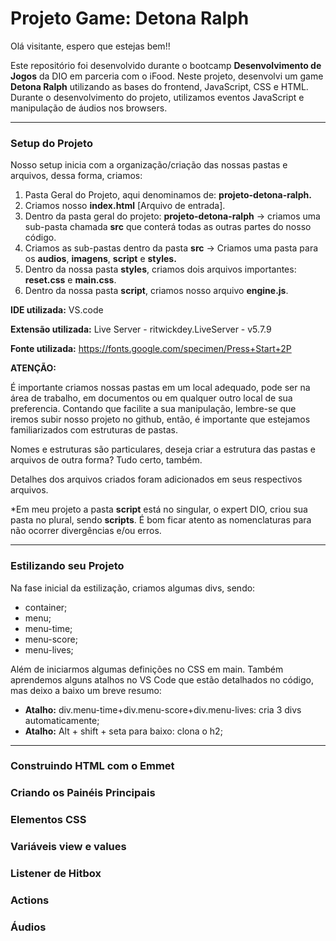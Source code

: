 # Projeto Game: Detona Ralph 

Olá visitante, espero que estejas bem!!

Este repositório foi desenvolvido durante o bootcamp **Desenvolvimento de Jogos** da DIO em parceria com o iFood. Neste projeto, desenvolvi um game **Detona Ralph** utilizando as bases do frontend, JavaScript, CSS e HTML. Durante o desenvolvimento do projeto, utilizamos eventos JavaScript e manipulação de áudios nos browsers.

_____________________

### **Setup do Projeto**

Nosso setup inicia com a organização/criação das nossas pastas e arquivos, dessa forma, criamos:

1. Pasta Geral do Projeto, aqui denominamos de: **projeto-detona-ralph.**
2. Criamos nosso **index.html** [Arquivo de entrada].
3.  Dentro da pasta geral do projeto: **projeto-detona-ralph** -> criamos uma sub-pasta chamada **src** que conterá todas as outras partes do nosso código.
4. Criamos as sub-pastas dentro da pasta **src** -> Criamos uma pasta para os **audios**, **imagens**, **script** e **styles.**
5. Dentro da nossa pasta **styles**, criamos dois arquivos importantes: **reset.css** e **main.css**.
6. Dentro da nossa pasta **script**, criamos nosso arquivo **engine.js**.



**IDE utilizada:** VS.code

**Extensão utilizada:** Live Server - ritwickdey.LiveServer - v5.7.9

**Fonte utilizada:** https://fonts.google.com/specimen/Press+Start+2P



**ATENÇÃO:**

É importante criamos nossas pastas em um local adequado, pode ser na área de trabalho, em documentos ou em qualquer outro local de sua preferencia. Contando que facilite a sua manipulação, lembre-se que iremos subir nosso projeto no github, então, é importante que estejamos familiarizados com estruturas de pastas. 

Nomes e estruturas são particulares, deseja criar a estrutura das pastas e arquivos de outra forma? Tudo certo, também.

Detalhes dos arquivos criados foram adicionados em seus respectivos arquivos.  

*Em meu projeto a pasta **script** está no singular, o expert DIO, criou sua pasta no plural, sendo **scripts**. É bom ficar atento as nomenclaturas para não ocorrer divergências e/ou erros. 



__________________________

### Estilizando seu Projeto

Na fase inicial da estilização, criamos algumas divs, sendo:

- container;
- menu;
- menu-time;
- menu-score;
- menu-lives;

Além de iniciarmos algumas definições no CSS em main. Também aprendemos alguns atalhos no VS Code que estão detalhados no código, mas deixo a baixo um breve resumo:

- **Atalho:** div.menu-time+div.menu-score+div.menu-lives: cria 3 divs automaticamente;
- **Atalho:** Alt + shift + seta para baixo: clona o h2;



_______________

### Construindo HTML com o Emmet





### Criando os Painéis Principais





### Elementos CSS





### Variáveis view e values





### Listener de Hitbox





### Actions





### Áudios



